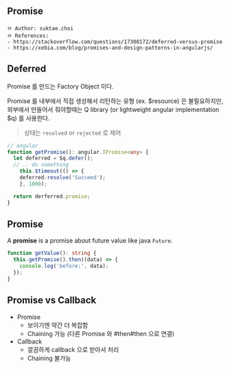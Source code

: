 ## Promise

```
ㅁ Author: suktae.choi
ㅁ References:
- https://stackoverflow.com/questions/17308172/deferred-versus-promise
- https://xebia.com/blog/promises-and-design-patterns-in-angularjs/
```

## Deferred

Promise 를 만드는 Factory Object 이다.

Promise 를 내부에서 직접 생성해서 리턴하는 유형 (ex. $resource) 은 불필요하지만, 외부에서 만들어서 줘야할때는 Q library (or lightweight angular implementation \$q) 를 사용한다.

> 상태는 `resolved` or `rejected` 로 제어

```typescript
// angular
function getPromise(): angular.IPromise<any> {
  let deferred = $q.defer();
  // .. do something
	this.$timeout(() => {
  	deferred.resolve('Succeed');
	}, 1000);

  return derferred.promise;
}
```

## Promise

A **promise** is a promise about future value like java `Future`.

```typescript
function getValue(): string {
  this.getPromise().then((data) => {
    console.log('before:', data);
  });
}
```

## Promise vs Callback

- Promise
  - 보이기엔 약간 더 복잡함
  - Chaining 가능 (다른 Promise 와 #then#then 으로 연결)
- Callback
  - 깔끔하게 callback 으로 받아서 처리
  - Chaining 불가능

